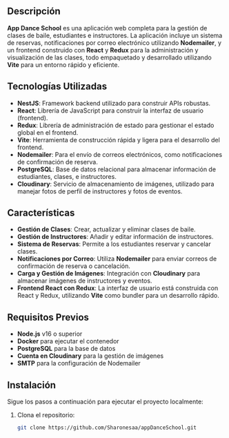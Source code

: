 ## Descripción

**App Dance School** es una aplicación web completa para la gestión de clases de baile, estudiantes e instructores. La aplicación incluye un sistema de reservas, notificaciones por correo electrónico utilizando **Nodemailer**, y un frontend construido con **React** y **Redux** para la administración y visualización de las clases, todo empaquetado y desarrollado utilizando **Vite** para un entorno rápido y eficiente.

## Tecnologías Utilizadas

- **NestJS**: Framework backend utilizado para construir APIs robustas.
- **React**: Librería de JavaScript para construir la interfaz de usuario (frontend).
- **Redux**: Librería de administración de estado para gestionar el estado global en el frontend.
- **Vite**: Herramienta de construcción rápida y ligera para el desarrollo del frontend.
- **Nodemailer**: Para el envío de correos electrónicos, como notificaciones de confirmación de reserva.
- **PostgreSQL**: Base de datos relacional para almacenar información de estudiantes, clases, e instructores.
- **Cloudinary**: Servicio de almacenamiento de imágenes, utilizado para manejar fotos de perfil de instructores y fotos de eventos.

## Características

- **Gestión de Clases**: Crear, actualizar y eliminar clases de baile.
- **Gestión de Instructores**: Añadir y editar información de instructores.
- **Sistema de Reservas**: Permite a los estudiantes reservar y cancelar clases.
- **Notificaciones por Correo**: Utiliza **Nodemailer** para enviar correos de confirmación de reserva o cancelación.
- **Carga y Gestión de Imágenes**: Integración con **Cloudinary** para almacenar imágenes de instructores y eventos.
- **Frontend React con Redux**: La interfaz de usuario está construida con React y Redux, utilizando **Vite** como bundler para un desarrollo rápido.

## Requisitos Previos

- **Node.js** v16 o superior
- **Docker** para ejecutar el contenedor
- **PostgreSQL** para la base de datos
- **Cuenta en Cloudinary** para la gestión de imágenes
- **SMTP** para la configuración de Nodemailer

## Instalación

Sigue los pasos a continuación para ejecutar el proyecto localmente:

1. Clona el repositorio:
   ```bash
   git clone https://github.com/Sharonesaa/appDanceSchool.git
